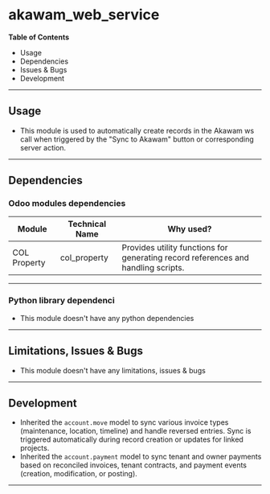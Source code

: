 # akawam_web_service

**Table of Contents**

* Usage
* Dependencies
* Issues & Bugs
* Development

---

## Usage

* This module is used to automatically create records in the Akawam ws call when triggered by the "Sync to Akawam" button or corresponding server action.

---

## Dependencies

### Odoo modules dependencies

| Module         | Technical Name | Why used?                                                                                        |
|----------------|----------------|--------------------------------------------------------------------------------------------------|
|COL Property    |col_property    |Provides utility functions for generating record references and handling scripts.|

---

### Python library dependenci

* This module doesn't have any python dependencies

---

## Limitations, Issues & Bugs

* This module doesn't have any limitations, issues & bugs

---

## Development

* Inherited the `account.move` model to sync various invoice types (maintenance, location, timeline) and handle reversed entries. Sync is triggered automatically during record creation or updates for linked projects.
* Inherited the `account.payment` model to sync tenant and owner payments based on reconciled invoices, tenant contracts, and payment events (creation, modification, or posting).

---
